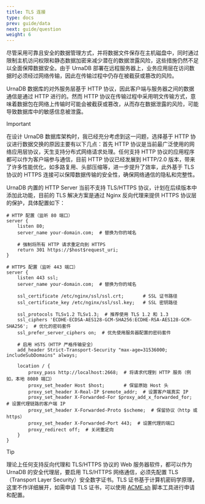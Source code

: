 ```yaml
---
title: TLS 连接
type: docs
prev: guide/data
next: guide/question
weight: 6
---
```


尽管采用可靠且安全的数据管理方式，并将数据文件保存在主机磁盘中，同时通过限制主机访问权限和静态数据加密来减少潜在的数据泄露风险，这些措施仍然不足以全面保障数据安全。由于 UrnaDB 部署在远程服务器上，业务应用层在访问数据时必须经过网络传输，因此在传输过程中仍存在被截获或篡改的风险。

UrnaDB 数据库的对外服务层基于 HTTP 协议，因此客户端与服务器之间的数据通信是通过 HTTP 进行的。然而 HTTP 协议在传输过程中采用明文传输方式，意味着数据包在网络上传输时可能会被截获或篡改，从而存在数据泄露的风险，可能导致数据库中的敏感信息被泄露。

> [!IMPORTANT]
> 在设计 UrnaDB 数据库架构时，我已经充分考虑到这一问题，选择基于 HTTP 协议进行数据交换的原因主要有以下几点：首先 HTTP 协议是当前最广泛使用的网络应用层协议，天生支持分布式网络请求处理。任何支持 HTTP 协议的应用程序都可以作为客户端参与通信，目前 HTTP 协议已经发展到 HTTP/2.0 版本，带来了许多性能优化，如多路复用、头部压缩等，进一步提升了效率，此外基于 TLS 协议的 HTTPS 连接可以保障数据传输的安全性，确保网络通信的隐私和完整性。

UrnaDB 内置的 HTTP Server 当前不支持 TLS/HTTPS 协议，计划在后续版本中添加此功能，目前的 TLS 解决方案是通过 Nginx 反向代理来提供 HTTPS 协议层的保护，具体配置如下：

```nginx
# HTTP 配置（监听 80 端口）
server {
    listen 80;
    server_name your-domain.com;  # 替换为你的域名

    # 强制将所有 HTTP 请求重定向到 HTTPS
    return 301 https://$host$request_uri;
}

# HTTPS 配置（监听 443 端口）
server {
    listen 443 ssl;
    server_name your-domain.com;  # 替换为你的域名

    ssl_certificate /etc/nginx/ssl/ssl.crt;       # SSL 证书路径
    ssl_certificate_key /etc/nginx/ssl/ssl.key;   # SSL 密钥路径

    ssl_protocols TLSv1.2 TLSv1.3;  # 推荐使用 TLS 1.2 和 1.3
    ssl_ciphers 'ECDHE-ECDSA-AES128-GCM-SHA256:ECDHE-RSA-AES128-GCM-SHA256';  # 优化的密码套件
    ssl_prefer_server_ciphers on;  # 优先使用服务器配置的密码套件

    # 启用 HSTS（HTTP 严格传输安全）
    add_header Strict-Transport-Security "max-age=31536000; includeSubDomains" always;

    location / {
        proxy_pass http://localhost:2668;  # 将请求代理到 HTTP 服务（例如，本地 8080 端口）
        proxy_set_header Host $host;       # 保留原始 Host 头
        proxy_set_header X-Real-IP $remote_addr;  # 设置客户端真实 IP
        proxy_set_header X-Forwarded-For $proxy_add_x_forwarded_for;  # 设置代理链路的客户端 IP
        proxy_set_header X-Forwarded-Proto $scheme;  # 保留协议（http 或 https）
        proxy_set_header X-Forwarded-Port 443;  # 设置代理的端口
        proxy_redirect off;  # 关闭重定向
    }
}
```

> [!TIP]
> 理论上任何支持反向代理和 TLS/HTTPS 协议的 Web 服务器软件，都可以作为 UrnaDB 的安全代理层，要启用 TLS/HTTPS 网络通信，必须先配置 TLS（Transport Layer Security）安全数字证书。TLS 证书基于计算机密码学原理，这里不作详细展开，如需申请 TLS 证书，可以使用 [ACME.sh](https://www.acme.sh) 脚本工具进行申请和配置。
